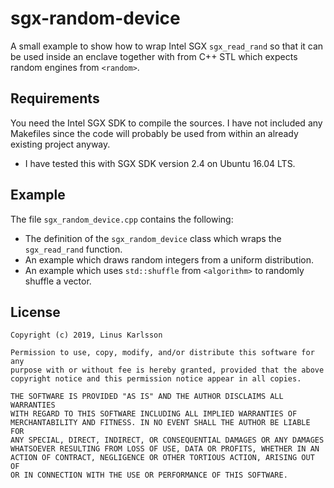 # sgx-random-device

A small example to show how to wrap Intel SGX `sgx_read_rand` so that it can be used
inside an enclave together with from C++ STL which expects random engines from `<random>`.

## Requirements

You need the Intel SGX SDK to compile the sources. I have not included any Makefiles since
the code will probably be used from within an already existing project anyway.

* I have tested this with SGX SDK version 2.4 on Ubuntu 16.04 LTS.

## Example

The file `sgx_random_device.cpp` contains the following:

* The definition of the `sgx_random_device` class which wraps the `sgx_read_rand` function.
* An example which draws random integers from a uniform distribution.
* An example which uses `std::shuffle` from `<algorithm>` to randomly shuffle a vector.

## License

```
Copyright (c) 2019, Linus Karlsson

Permission to use, copy, modify, and/or distribute this software for any
purpose with or without fee is hereby granted, provided that the above
copyright notice and this permission notice appear in all copies.

THE SOFTWARE IS PROVIDED "AS IS" AND THE AUTHOR DISCLAIMS ALL WARRANTIES
WITH REGARD TO THIS SOFTWARE INCLUDING ALL IMPLIED WARRANTIES OF
MERCHANTABILITY AND FITNESS. IN NO EVENT SHALL THE AUTHOR BE LIABLE FOR
ANY SPECIAL, DIRECT, INDIRECT, OR CONSEQUENTIAL DAMAGES OR ANY DAMAGES
WHATSOEVER RESULTING FROM LOSS OF USE, DATA OR PROFITS, WHETHER IN AN
ACTION OF CONTRACT, NEGLIGENCE OR OTHER TORTIOUS ACTION, ARISING OUT OF
OR IN CONNECTION WITH THE USE OR PERFORMANCE OF THIS SOFTWARE.
```

